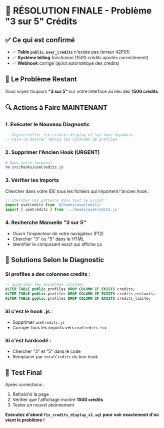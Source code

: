 # 🎯 RÉSOLUTION FINALE - Problème "3 sur 5" Crédits

## ✅ Ce qui est confirmé
- ✅ **Table `public.user_credits`** n'existe pas (erreur 42P01)
- ✅ **Système billing** fonctionne (1500 crédits ajoutés correctement)
- ✅ **Webhook** corrigé (ajout automatique des crédits)

## 🚨 Le Problème Restant
Vous voyez toujours **"3 sur 5"** sur votre interface au lieu des **1500 crédits**.

## 🔍 Actions à Faire MAINTENANT

### **1. Exécuter le Nouveau Diagnostic**
```sql
-- Copier/coller fix_credits_display_v2.sql dans Supabase
-- Cela va montrer TOUTES les colonnes de profiles
```

### **2. Supprimer l'Ancien Hook (URGENT)**
```bash
# Dans votre terminal
rm src/hooks/useCredits.js
```

### **3. Vérifier les Imports**
Chercher dans votre IDE tous les fichiers qui importent l'ancien hook :
```javascript
// Chercher ces patterns dans tout le projet :
import useCredits from '@/hooks/useCredits'
import { useCredits } from '../hooks/useCredits.js'
```

### **4. Recherche Manuelle "3 sur 5"**
- Ouvrir l'inspecteur de votre navigateur (F12)
- Chercher "3" ou "5" dans le HTML
- Identifier le composant exact qui affiche ça

## 🎯 Solutions Selon le Diagnostic

### **Si profiles a des colonnes credits :**
```sql
-- Supprimer les anciennes colonnes
ALTER TABLE public.profiles DROP COLUMN IF EXISTS credits;
ALTER TABLE public.profiles DROP COLUMN IF EXISTS credits_restants;
ALTER TABLE public.profiles DROP COLUMN IF EXISTS credits_limite;
```

### **Si c'est le hook .js :**
- Supprimer `useCredits.js`
- Corriger tous les imports vers `useCredits.tsx`

### **Si c'est hardcodé :**
- Chercher "3" et "5" dans le code
- Remplacer par `totalCredits` du bon hook

## 🚀 Test Final
Après corrections :
1. Rafraîchir la page
2. Vérifier que l'affichage montre **1500 crédits**
3. Tester un nouvel abonnement

**Exécutez d'abord `fix_credits_display_v2.sql` pour voir exactement d'où vient le problème !**